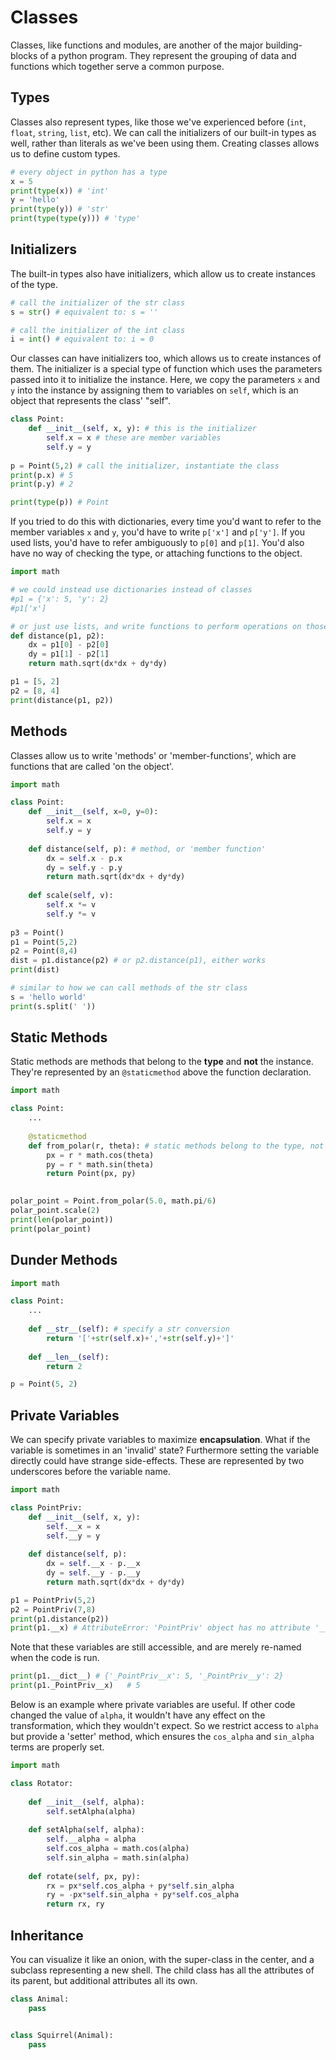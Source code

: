
# Classes

Classes, like functions and modules, are another of the major building-blocks of a python program. They represent the grouping of data and functions which together serve a common purpose.

## Types

Classes also represent types, like those we've experienced before (`int`, `float`, `string`, `list`, etc). We can call the initializers of our built-in types as well, rather than literals as we've been using them. Creating classes allows us to define custom types.

```python
# every object in python has a type
x = 5
print(type(x)) # 'int'
y = 'hello'
print(type(y)) # 'str'
print(type(type(y))) # 'type'
```

## Initializers

The built-in types also have initializers, which allow us to create instances of the type.

```python
# call the initializer of the str class
s = str() # equivalent to: s = ''

# call the initializer of the int class
i = int() # equivalent to: i = 0
```

Our classes can have initializers too, which allows us to create instances of them. The initializer is a special type of function which uses the parameters passed into it to initialize the instance. Here, we copy the parameters `x` and `y` into the instance by assigning them to variables on `self`, which is an object that represents the class' "self".

```python
class Point:
    def __init__(self, x, y): # this is the initializer
        self.x = x # these are member variables
        self.y = y
    
p = Point(5,2) # call the initializer, instantiate the class
print(p.x) # 5
print(p.y) # 2

print(type(p)) # Point
```

If you tried to do this with dictionaries, every time you'd want to refer to the member variables `x` and `y`, you'd have to write `p['x']` and `p['y']`. If you used lists, you'd have to refer ambiguously to `p[0]` and `p[1]`. You'd also have no way of checking the type, or attaching functions to the object.

```python
import math

# we could instead use dictionaries instead of classes
#p1 = {'x': 5, 'y': 2}
#p1['x']

# or just use lists, and write functions to perform operations on those lists
def distance(p1, p2):
    dx = p1[0] - p2[0]
    dy = p1[1] - p2[1]
    return math.sqrt(dx*dx + dy*dy)

p1 = [5, 2]
p2 = [8, 4]
print(distance(p1, p2))
```


## Methods

Classes allow us to write 'methods' or 'member-functions', which are functions that are called 'on the object'.

```python
import math

class Point:
    def __init__(self, x=0, y=0):
        self.x = x
        self.y = y
    
    def distance(self, p): # method, or 'member function'
        dx = self.x - p.x
        dy = self.y - p.y
        return math.sqrt(dx*dx + dy*dy)
    
    def scale(self, v):
        self.x *= v
        self.y *= v
    
p3 = Point()
p1 = Point(5,2)
p2 = Point(8,4)
dist = p1.distance(p2) # or p2.distance(p1), either works
print(dist)

# similar to how we can call methods of the str class
s = 'hello world'
print(s.split(' '))
```

## Static Methods

Static methods are methods that belong to the **type** and **not** the instance. They're represented by an `@staticmethod` above the function declaration.


```python
import math

class Point:
    ...
    
    @staticmethod
    def from_polar(r, theta): # static methods belong to the type, not the instance
        px = r * math.cos(theta)
        py = r * math.sin(theta)
        return Point(px, py)

    
polar_point = Point.from_polar(5.0, math.pi/6)
polar_point.scale(2)
print(len(polar_point))
print(polar_point)
```

## Dunder Methods

```python
import math

class Point:
    ...
    
    def __str__(self): # specify a str conversion
        return '['+str(self.x)+','+str(self.y)+']'
    
    def __len__(self):
        return 2

p = Point(5, 2)

```



## Private Variables

We can specify private variables to maximize **encapsulation**. What if the variable is sometimes in an 'invalid' state? Furthermore setting the variable directly could have strange side-effects. These are represented by two underscores before the variable name.

```python
import math

class PointPriv:
    def __init__(self, x, y):
        self.__x = x
        self.__y = y
    
    def distance(self, p):
        dx = self.__x - p.__x
        dy = self.__y - p.__y
        return math.sqrt(dx*dx + dy*dy)

p1 = PointPriv(5,2)
p2 = PointPriv(7,8)
print(p1.distance(p2))
print(p1.__x) # AttributeError: 'PointPriv' object has no attribute '__x'
```

Note that these variables are still accessible, and are merely re-named when the code is run.

```python
print(p1.__dict__) # {'_PointPriv__x': 5, '_PointPriv__y': 2}
print(p1._PointPriv__x)   # 5
```

Below is an example where private variables are useful. If other code changed the value of `alpha`, it wouldn't have any effect on the transformation, which they wouldn't expect. So we restrict access to `alpha` but provide a 'setter' method, which ensures the `cos_alpha` and `sin_alpha` terms are properly set.

```python
import math

class Rotator:
    
    def __init__(self, alpha):
        self.setAlpha(alpha)
    
    def setAlpha(self, alpha):
        self.__alpha = alpha
        self.cos_alpha = math.cos(alpha)
        self.sin_alpha = math.sin(alpha)
    
    def rotate(self, px, py):
        rx = px*self.cos_alpha + py*self.sin_alpha
        ry = -px*self.sin_alpha + py*self.cos_alpha
        return rx, ry
```


## Inheritance

You can visualize it like an onion, with the super-class in the center, and a subclass representing a new shell. The child class has all the attributes of its parent, but additional attributes all its own.


```python
class Animal:
    pass


class Squirrel(Animal):
    pass
```


